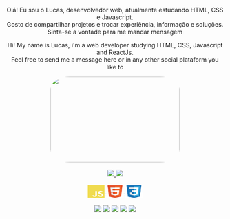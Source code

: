 

<p align="center"> Olá! Eu sou o Lucas, desenvolvedor web, atualmente estudando HTML, CSS e Javascript. <br>
Gosto de compartilhar projetos e trocar experiência, informação e soluções. <br> 
Sinta-se a vontade para me mandar mensagem </p>

<p align="center"> Hi! My name is Lucas, i'm a web developer studying HTML, CSS, Javascript and ReactJs. <br>
      Feel free to send me a message here or in any other social plataform you like to <p/>

<div align="center">
      <img align="top" style="border-radius: 15%" height="200" width="300" src="https://cdn.dribbble.com/users/3213828/screenshots/6612869/mclarenf1800x600.gif">
</div>
      
<br>
      
<div align="center">
  <a href="https://github.com/Karadarevic">
  <img height="130em" src="https://github-readme-stats.vercel.app/api?username=Karadarevic&show_icons=true&theme=calm&include_all_commits=true&count_private=true"/>
  <img height="130em" src="https://github-readme-stats.vercel.app/api/top-langs/?username=Karadarevic&layout=compact&langs_count=7&theme=calm"/>
</div>
      
<div style="display: inline_block" align="center"><br>
  <img align="center" alt="Kara-Js" height="30" width="40" src="https://raw.githubusercontent.com/devicons/devicon/master/icons/javascript/javascript-plain.svg">
  <img align="center" alt="Kara-HTML" height="30" width="40" src="https://raw.githubusercontent.com/devicons/devicon/master/icons/html5/html5-original.svg">
  <img align="center" alt="Kara-CSS" height="30" width="40" src="https://raw.githubusercontent.com/devicons/devicon/master/icons/css3/css3-original.svg">
</div>
  
 <br>
<div align="center"> 
  <a href="https://www.youtube.com/channel/UCRqntGl4jbnNB1HF6gG4kjw" target="_blank"><img src="https://img.shields.io/badge/YouTube-FF0000?style=for-the-badge&logo=youtube&logoColor=white" target="_blank"></a>
  <a href="https://www.instagram.com/lucasvuletic/" target="_blank"><img src="https://img.shields.io/badge/-Instagram-%23E4405F?style=for-the-badge&logo=instagram&logoColor=white" target="_blank"></a>
  <a href = "mailto:lucasvuletic@gmail.com"><img src="https://img.shields.io/badge/-Gmail-%23333?style=for-the-badge&logo=gmail&logoColor=white" target="_blank"></a>
  <a href="https://www.linkedin.com/in/lucas-loureiro-vuletic-915a64191/" target="_blank"><img src="https://img.shields.io/badge/-LinkedIn-%230077B5?style=for-the-badge&logo=linkedin&logoColor=white" target="_blank"></a> 
  <a href="https://www.facebook.com/lucas.vuletic/" target="_blank"><img src="https://img.shields.io/badge/Facebook-1877F2?style=for-the-badge&logo=facebook&logoColor=white" target="_blank"></a>  
  </div>
